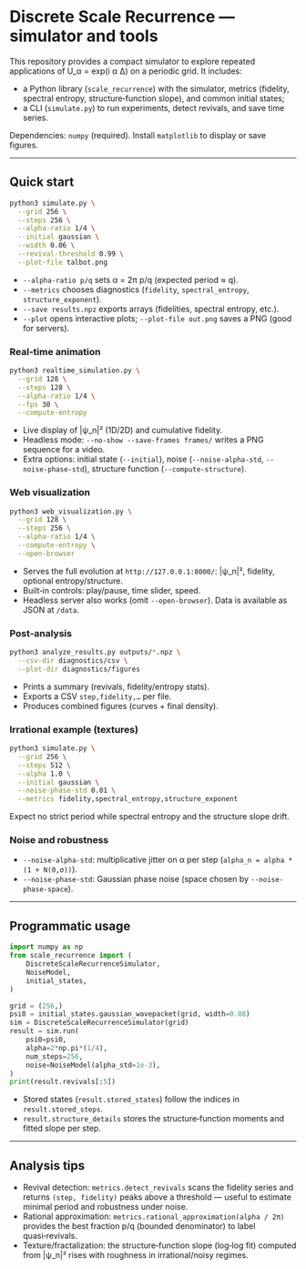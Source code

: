 # Discrete Scale Recurrence — simulator and tools

This repository provides a compact simulator to explore repeated applications of
U_α = exp(i α Δ) on a periodic grid. It includes:

- a Python library (`scale_recurrence`) with the simulator, metrics (fidelity, spectral entropy, structure‑function slope), and common initial states;
- a CLI (`simulate.py`) to run experiments, detect revivals, and save time series.

Dependencies: `numpy` (required). Install `matplotlib` to display or save figures.

---

## Quick start

```bash
python3 simulate.py \
  --grid 256 \
  --steps 256 \
  --alpha-ratio 1/4 \
  --initial gaussian \
  --width 0.06 \
  --revival-threshold 0.99 \
  --plot-file talbot.png
```

- `--alpha-ratio p/q` sets α = 2π p/q (expected period ≈ q).
- `--metrics` chooses diagnostics (`fidelity`, `spectral_entropy`, `structure_exponent`).
- `--save results.npz` exports arrays (fidelities, spectral entropy, etc.).
- `--plot` opens interactive plots; `--plot-file out.png` saves a PNG (good for servers).

### Real‑time animation

```bash
python3 realtime_simulation.py \
  --grid 128 \
  --steps 128 \
  --alpha-ratio 1/4 \
  --fps 30 \
  --compute-entropy
```

- Live display of |ψ_n|² (1D/2D) and cumulative fidelity.
- Headless mode: `--no-show --save-frames frames/` writes a PNG sequence for a video.
- Extra options: initial state (`--initial`), noise (`--noise-alpha-std`, `--noise-phase-std`), structure function (`--compute-structure`).

### Web visualization

```bash
python3 web_visualization.py \
  --grid 128 \
  --steps 256 \
  --alpha-ratio 1/4 \
  --compute-entropy \
  --open-browser
```

- Serves the full evolution at `http://127.0.0.1:8000/`: |ψ_n|², fidelity, optional entropy/structure.
- Built‑in controls: play/pause, time slider, speed.
- Headless server also works (omit `--open-browser`). Data is available as JSON at `/data`.

### Post‑analysis

```bash
python3 analyze_results.py outputs/*.npz \
  --csv-dir diagnostics/csv \
  --plot-dir diagnostics/figures
```

- Prints a summary (revivals, fidelity/entropy stats).
- Exports a CSV `step,fidelity,…` per file.
- Produces combined figures (curves + final density).

### Irrational example (textures)

```bash
python3 simulate.py \
  --grid 256 \
  --steps 512 \
  --alpha 1.0 \
  --initial gaussian \
  --noise-phase-std 0.01 \
  --metrics fidelity,spectral_entropy,structure_exponent
```

Expect no strict period while spectral entropy and the structure slope drift.

### Noise and robustness

- `--noise-alpha-std`: multiplicative jitter on α per step (`alpha_n = alpha * (1 + N(0,σ))`).
- `--noise-phase-std`: Gaussian phase noise (space chosen by `--noise-phase-space`).

---

## Programmatic usage

```python
import numpy as np
from scale_recurrence import (
    DiscreteScaleRecurrenceSimulator,
    NoiseModel,
    initial_states,
)

grid = (256,)
psi0 = initial_states.gaussian_wavepacket(grid, width=0.08)
sim = DiscreteScaleRecurrenceSimulator(grid)
result = sim.run(
    psi0=psi0,
    alpha=2*np.pi*(1/4),
    num_steps=256,
    noise=NoiseModel(alpha_std=1e-3),
)
print(result.revivals[:5])
```

- Stored states (`result.stored_states`) follow the indices in `result.stored_steps`.
- `result.structure_details` stores the structure‑function moments and fitted slope per step.

---

## Analysis tips

- Revival detection: `metrics.detect_revivals` scans the fidelity series and returns `(step, fidelity)` peaks above a threshold — useful to estimate minimal period and robustness under noise.
- Rational approximation: `metrics.rational_approximation(alpha / 2π)` provides the best fraction p/q (bounded denominator) to label quasi‑revivals.
- Texture/fractalization: the structure‑function slope (log‑log fit) computed from |ψ_n|² rises with roughness in irrational/noisy regimes.
